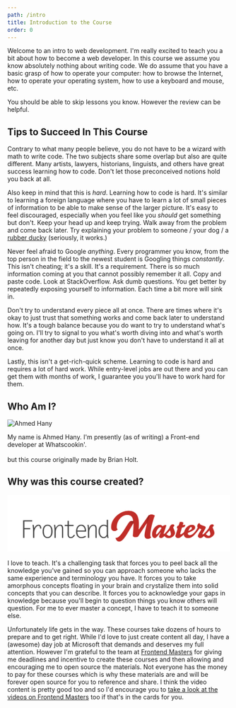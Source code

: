 ```yaml
---
path: /intro
title: Introduction to the Course
order: 0
---
```

Welcome to an intro to web development. I'm really excited to teach you a bit about how to become a web developer. In this course we assume you know absolutely nothing about writing code. We do assume that you have a basic grasp of how to operate your computer: how to browse the Internet, how to operate your operating system, how to use a keyboard and mouse, etc.

You should be able to skip lessons you know. However the review can be helpful.

## Tips to Succeed In This Course

Contrary to what many people believe, you do not have to be a wizard with math to write code. The two subjects share some overlap but also are quite different. Many artists, lawyers, historians, linguists, and others have great success learning how to code. Don't let those preconceived notions hold you back at all.

Also keep in mind that this is *hard*. Learning how to code is hard. It's similar to learning a foreign language where you have to learn a lot of small pieces of information to be able to make sense of the larger picture. It's easy to feel discouraged, especially when you feel like you *should* get something but don't. Keep your head up and keep trying. Walk away from the problem and come back later. Try explaining your problem to someone / your dog / a [rubber ducky](https://en.wikipedia.org/wiki/Rubber_duck_debugging) (seriously, it works.)

Never feel afraid to Google *anything*. Every programmer you know, from the top person in the field to the newest student is Googling things *constantly*. This isn't cheating; it's a skill. It's a requirement. There is so much information coming at you that cannot possibly remember it all. Copy and paste code. Look at StackOverflow. Ask dumb questions. You get better by repeatedly exposing yourself to information. Each time a bit more will sink in.

Don't try to understand every piece all at once. There are times where it's okay to just trust that something works and come back later to understand how. It's a tough balance because you do want to try to understand what's going on. I'll try to signal to you what's worth diving into and what's worth leaving for another day but just know you don't have to understand it all at once.

Lastly, this isn't a get-rich-quick scheme. Learning to code is hard and requires a lot of hard work. While entry-level jobs are out there and you can get them with months of work, I guarantee you you'll have to work hard for them.

## Who Am I?

![Ahmed Hany](/images/dsc08489-720.jpg)

My name is Ahmed Hany. I'm presently (as of writing) a Front-end developer at Whatscookin'. \
\
but this course originally made by Brian Holt.

## Why was this course created?

![Frontend Masters Logo](./images/FrontendMastersLogo.png)

I love to teach. It's a challenging task that forces you to peel back all the knowledge you've gained so you can approach someone who lacks the same experience and terminology you have. It forces you to take amorphous concepts floating in your brain and crystalize them into solid concepts that you can describe. It forces you to acknowledge your gaps in knowledge because you'll begin to question things you know others will question. For me to ever master a concept, I have to teach it to someone else.

Unfortunately life gets in the way. These courses take dozens of hours to prepare and to get right. While I'd love to just create content all day, I have a (awesome) day job at Microsoft that demands and deserves my full attention. However I'm grateful to the team at [Frontend Masters](https://frontendmasters.com/) for giving me deadlines and incentive to create these courses and then allowing and encouraging me to open source the materials. Not everyone has the money to pay for these courses which is why these materials are and will be forever open source for you to reference and share. I think the video content is pretty good too and so I'd encourage you to [take a look at the videos on Frontend Masters](https://frontendmasters.com/courses/web-development-v2/) too if that's in the cards for you.